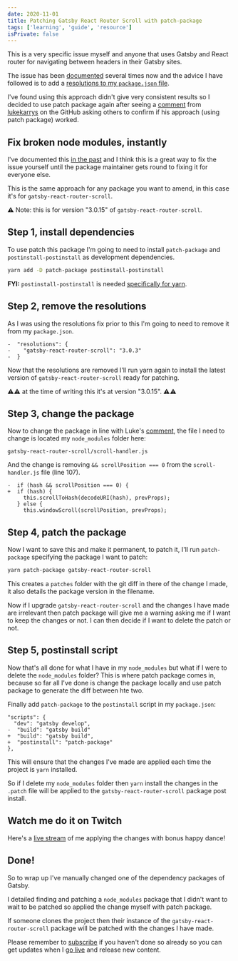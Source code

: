 ```yaml
---
date: 2020-11-01
title: Patching Gatsby React Router Scroll with patch-package
tags: ['learning', 'guide', 'resource']
isPrivate: false
---
```


This is a very specific issue myself and anyone that uses Gatsby and
React router for navigating between headers in their Gatsby sites.

The issue has been [documented] several times now and the advice I
have followed is to add a [resolutions to my `package.json` file].

<!-- cSpell:ignore lukekarrys -->

I've found using this approach didn't give very consistent results so
I decided to use patch package again after seeing a [comment] from
[lukekarrys] on the GitHub asking others to confirm if his approach
(using patch package) worked.

## Fix broken node modules, instantly

I've documented this [in the past] and I think this is a great way to
fix the issue yourself until the package maintainer gets round to
fixing it for everyone else.

This is the same approach for any package you want to amend, in this
case it's for `gatsby-react-router-scroll`.

⚠ Note: this is for version "3.0.15" of `gatsby-react-router-scroll`.

## Step 1, install dependencies

To use patch this package I'm going to need to install `patch-package`
and `postinstall-postinstall` as development dependencies.

```bash
yarn add -D patch-package postinstall-postinstall
```

**FYI:** `postinstall-postinstall` is needed [specifically for yarn].

## Step 2, remove the resolutions

As I was using the resolutions fix prior to this I'm going to need to
remove it from my `package.json`.

```git
-  "resolutions": {
-    "gatsby-react-router-scroll": "3.0.3"
-  }
```

Now that the resolutions are removed I'll run yarn again to install
the latest version of `gatsby-react-router-scroll` ready for patching.

⚠⚠ at the time of writing this it's at version "3.0.15". ⚠⚠

## Step 3, change the package

Now to change the package in line with Luke's [comment], the file I
need to change is located my `node_modules` folder here:

```text
gatsby-react-router-scroll/scroll-handler.js
```

And the change is removing `&& scrollPosition === 0` from the
`scroll-handler.js` file (line 107).

```git
-  if (hash && scrollPosition === 0) {
+  if (hash) {
     this.scrollToHash(decodeURI(hash), prevProps);
   } else {
     this.windowScroll(scrollPosition, prevProps);
```

## Step 4, patch the package

Now I want to save this and make it permanent, to patch it, I'll run
`patch-package` specifying the package I want to patch:

```bash
yarn patch-package gatsby-react-router-scroll
```

This creates a `patches` folder with the git diff in there of the
change I made, it also details the package version in the filename.

Now if I upgrade `gatsby-react-router-scroll` and the changes I have
made are irrelevant then patch package will give me a warning asking
me if I want to keep the changes or not. I can then decide if I want
to delete the patch or not.

## Step 5, postinstall script

Now that's all done for what I have in my `node_modules` but what if I
were to delete the `node_modules` folder? This is where patch package
comes in, because so far all I've done is change the package locally
and use patch package to generate the diff between hte two.

Finally add `patch-package` to the `postinstall` script in my
`package.json`:

```git
"scripts": {
  "dev": "gatsby develop",
-  "build": "gatsby build"
+  "build": "gatsby build",
+  "postinstall": "patch-package"
},
```

This will ensure that the changes I've made are applied each time the
project is `yarn` installed.

So if I delete my `node_modules` folder then `yarn` install the
changes in the `.patch` file will be applied to the
`gatsby-react-router-scroll` package post install.

## Watch me do it on Twitch

Here's a [live stream] of me applying the changes with bonus happy
dance!

## Done!

So to wrap up I've manually changed one of the dependency packages of
Gatsby.

I detailed finding and patching a `node_modules` package that I didn't
want to wait to be patched so applied the change myself with patch
package.

If someone clones the project then their instance of the
`gatsby-react-router-scroll` package will be patched with the changes
I have made.

Please remember to [subscribe] if you haven't done so already so you
can get updates when I [go live] and release new content.

<!-- Links -->

[documented]: https://github.com/gatsbyjs/gatsby/issues/25778
[resolutions to my `package.json` file]:
  https://scottspence.com/posts/smooth-scroll-toc-gatsby/#not-scrolling-to-id
[comment]:
  https://github.com/gatsbyjs/gatsby/issues/25778#issuecomment-696950384
[lukekarrys]: https://github.com/lukekarrys
[in the past]: https://scottspence.com/posts/patching-packages/
[specifically for yarn]:
  https://www.npmjs.com/package/patch-package#why-use-postinstall-postinstall-with-yarn
[live stream]: https://www.twitch.tv/videos/777497800?t=00h29m52s
[subscribe]: https://ss10.dev/yt?sub_confirmation=1
[go live]: https://ss10.dev/twitch
